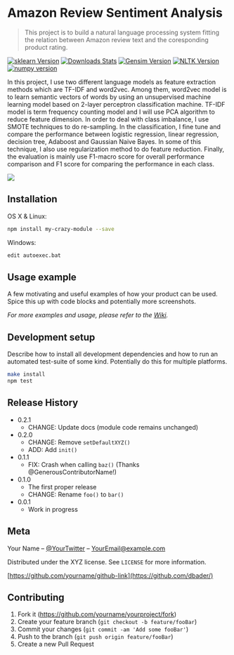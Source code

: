 # Amazon Review Sentiment Analysis
> This project is to build a natural language processing system fitting the relation between Amazon review text and the coresponding product rating. 

[![sklearn Version][sklearn-image]][sklearn-url]
[![Downloads Stats][sklearn-downloads]][sklearn-url]
[![Gensim Version][gensim-image]][gensim-url]
[![NLTK Version][NLTK-image]][NLTK-url]
[![numpy version][numpy-image]][numpy-url]

In this project, I use two different language models as feature extraction methods which are TF-IDF and word2vec. Among them, word2vec model is to learn semantic vectors of words by using an unsupervised machine learning model based on 2-layer perceptron classification machine. TF-IDF model is term frequency counting model and I will use PCA algorithm to reduce feature dimension. In order to deal with class imbalance, I use SMOTE techniques to do re-sampling. In the classification, I fine tune and compare the performance between logistic regression, linear regression, decision tree, Adaboost and Gaussian Naive Bayes. In some of this technique, I also use regularization method to do feature reduction. Finally, the evaluation is mainly use F1-macro score for overall performance comparison and F1 score for comparing the performance in each class.

![](header.png)

## Installation

OS X & Linux:

```sh
npm install my-crazy-module --save
```

Windows:

```sh
edit autoexec.bat
```

## Usage example

A few motivating and useful examples of how your product can be used. Spice this up with code blocks and potentially more screenshots.

_For more examples and usage, please refer to the [Wiki][wiki]._

## Development setup

Describe how to install all development dependencies and how to run an automated test-suite of some kind. Potentially do this for multiple platforms.

```sh
make install
npm test
```

## Release History

* 0.2.1
    * CHANGE: Update docs (module code remains unchanged)
* 0.2.0
    * CHANGE: Remove `setDefaultXYZ()`
    * ADD: Add `init()`
* 0.1.1
    * FIX: Crash when calling `baz()` (Thanks @GenerousContributorName!)
* 0.1.0
    * The first proper release
    * CHANGE: Rename `foo()` to `bar()`
* 0.0.1
    * Work in progress

## Meta

Your Name – [@YourTwitter](https://twitter.com/dbader_org) – YourEmail@example.com

Distributed under the XYZ license. See ``LICENSE`` for more information.

[https://github.com/yourname/github-link](https://github.com/dbader/)

## Contributing

1. Fork it (<https://github.com/yourname/yourproject/fork>)
2. Create your feature branch (`git checkout -b feature/fooBar`)
3. Commit your changes (`git commit -am 'Add some fooBar'`)
4. Push to the branch (`git push origin feature/fooBar`)
5. Create a new Pull Request

<!-- Markdown link & img dfn's -->
[sklearn-image]: https://img.shields.io/badge/sklearn-0.21.3-blue
[sklearn-url]: https://scikit-learn.org/stable/
[sklearn-downloads]: https://img.shields.io/badge/sklearn-download-blue
[wiki]: https://github.com/yourname/yourproject/wiki
[gensim-image]:https://img.shields.io/badge/gensim-3.8.1-brightgreen
[gensim-url]: https://radimrehurek.com/gensim/
[NLTK-image]:https://img.shields.io/badge/NLTK-3.4.5-yellow
[NLTK-url]:https://www.nltk.org/
[numpy-image]:https://img.shields.io/badge/numpy-1.16.2-orange
[numpy-url]:https://numpy.org/
